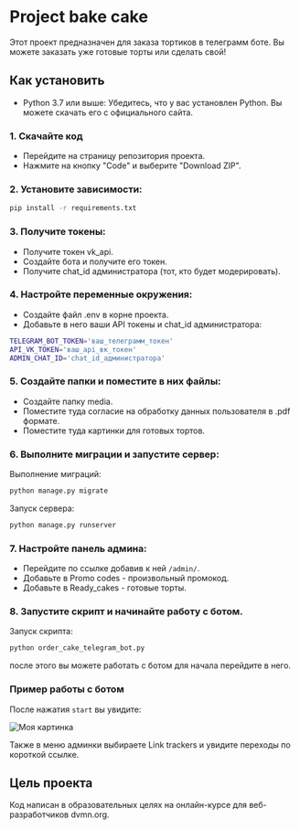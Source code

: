 # Project bake cake
Этот проект предназначен для заказа тортиков в телеграмм боте. Вы можете заказать уже готовые торты или сделать свой!

## Как установить

 - Python 3.7 или выше: Убедитесь, что у вас установлен Python. Вы можете скачать его с официального сайта.
 
### 1. Скачайте код
 - Перейдите на страницу репозитория проекта.
 - Нажмите на кнопку "Code" и выберите "Download ZIP".
### 2. Установите зависимости:
```bash
pip install -r requirements.txt
```
### 3. Получите токены:
- Получите токен vk_api.
- Создайте бота и получите его токен.
- Получите chat_id администратора (тот, кто будет модерировать).

### 4. Настройте переменные окружения:
 - Создайте файл .env в корне проекта.
 - Добавьте в него ваши API токены и chat_id администратора:
```bash
TELEGRAM_BOT_TOKEN='ваш_телеграмм_токен'
API_VK_TOKEN='ваш_api_вк_токен'
ADMIN_CHAT_ID='chat_id_администратора'
```
### 5. Создайте папки и поместите в них файлы:
- Создайте папку media.
- Поместите туда согласие на обработку данных пользователя в .pdf формате.
- Поместите туда картинки для готовых тортов.

### 6. Выполните миграции и запустите сервер:
Выполнение миграций:
```bash
python manage.py migrate
```
Запуск сервера:
```bash
python manage.py runserver
```

### 7. Настройте панель админа:
- Перейдите по ссылке добавив к ней ```/admin/```.
- Добавьте в Promo codes - произвольный промокод.
- Добавьте в Ready_cakes - готовые торты.

### 8. Запустите скрипт и начинайте работу с ботом.
Запуск скрипта:
```bash
python order_cake_telegram_bot.py
```
после этого вы можете работать с ботом для начала перейдите в него.

### Пример работы с ботом
После нажатия ```start``` вы увидите:

![Моя картинка](https://cdn.picloud.cc/b478cd9ee7215327005a30d77562e161.png)

Также в меню админки выбираете Link trackers и увидите переходы по короткой ссылке.

## Цель проекта
Код написан в образовательных целях на онлайн-курсе для веб-разработчиков dvmn.org.

